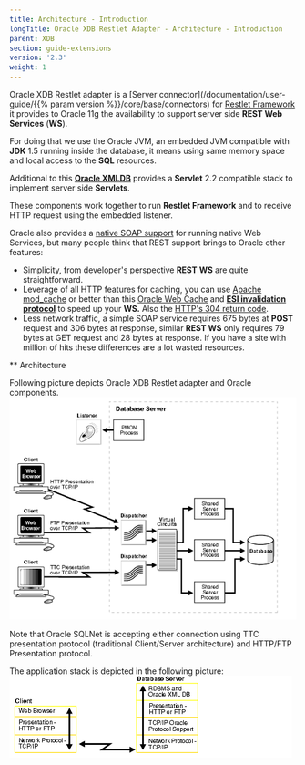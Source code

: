 ```yaml
---
title: Architecture - Introduction
longTitle: Oracle XDB Restlet Adapter - Architecture - Introduction
parent: XDB
section: guide-extensions
version: '2.3'
weight: 1
---
```

Oracle XDB Restlet adapter is a [Server connector](/documentation/user-guide/{{% param version %}}/core/base/connectors)
for [Restlet Framework](/) it provides to Oracle 11g the availability to support server side __REST Web Services__ (__WS__).

For doing that we use the Oracle JVM, an embedded JVM compatible with __JDK__ 1.5 running inside the database, it means using
same memory space and local access to the __SQL__ resources.

Additional to this __[Oracle XMLDB](http://www.oracle.com/technetwork/database/database-technologies/xmldb/overview/index.html)__ provides a __Servlet__ 2.2
compatible stack to implement server side __Servlets__.

These components work together to run __Restlet Framework__ and to receive HTTP request using the embedded listener.


Oracle also provides a [native SOAP support](http://docs.oracle.com/cd/B28359_01/appdev.111/b28369/xdb_web_services.htm#CHDDBCHB) for running native Web Services, but many people think that REST support brings to Oracle other features:
 - Simplicity, from developer's perspective __REST__ __WS__ are quite straightforward.
 - Leverage of all HTTP features for caching, you can use [Apache mod_cache](http://httpd.apache.org/docs/2.2/mod/mod_cache.html) or better than this [Oracle Web Cache](http://www.oracle.com/technetwork/middleware/webtier/overview/index.html#WebCache) and __[ESI invalidation protocol](http://web.archive.org/web/20121116044655/http://www.akamai.com/html/support/esi.html)__ to speed up your __WS.__ Also the [HTTP's 304 return code](http://www.infoq.com/news/2007/11/restful-ajax-http304).
 - Less network traffic, a simple SOAP service requires 675 bytes at __POST__ request and 306 bytes at response, similar __REST WS__ only requires 79 bytes at GET request and 28 bytes at response. If you have a site with million of hits these differences are a lot wasted resources.

** Architecture

Following picture depicts Oracle XDB Restlet adapter and Oracle components.
![Architecture](./images/net81116.gif)

Note that Oracle SQLNet is accepting either connection using TTC presentation protocol (traditional Client/Server architecture) and HTTP/FTP Presentation protocol.

The application stack is depicted in the following picture:
![Application stack](./images/net81102.gif)
